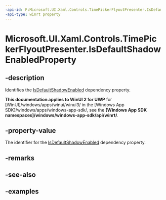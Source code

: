 ```yaml
---
-api-id: P:Microsoft.UI.Xaml.Controls.TimePickerFlyoutPresenter.IsDefaultShadowEnabledProperty
-api-type: winrt property
---
```


<!-- Property syntax.
public DependencyProperty IsDefaultShadowEnabledProperty { get; }
-->

# Microsoft.UI.Xaml.Controls.TimePickerFlyoutPresenter.IsDefaultShadowEnabledProperty

## -description

Identifies the [IsDefaultShadowEnabled](timepickerflyoutpresenter_isdefaultshadowenabled.md) dependency property.

**This documentation applies to WinUI 2 for UWP** for [WinUI]/windows/apps/winui/winui3/ in the [Windows App SDK]/windows/apps/windows-app-sdk/, see the **[Windows App SDK namespaces]/windows/windows-app-sdk/api/winrt/**.

## -property-value

The identifier for the [IsDefaultShadowEnabled](timepickerflyoutpresenter_isdefaultshadowenabled.md) dependency property.

## -remarks

## -see-also

## -examples

